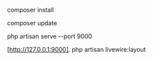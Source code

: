 


composer install

composer update


 php artisan serve --port 9000

 [http://127.0.0.1:9000].
php artisan livewire:layout